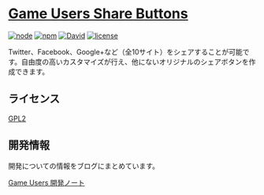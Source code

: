 # [Game Users Share Buttons](https://gameusers.org/app/share-buttons)


[![node](https://img.shields.io/badge/node-v8.5.0-lightgrey.svg)](https://nodejs.org/ja/)
[![npm](https://img.shields.io/badge/npm-v5.0.4-blue.svg)](https://www.npmjs.com/)
[![David](https://img.shields.io/david/expressjs/express.svg)]()
[![license](https://img.shields.io/badge/license-GPL2-blue.svg)](https://www.gnu.org/licenses/old-licenses/gpl-2.0.ja.html)


Twitter、Facebook、Google+など（全10サイト）をシェアすることが可能です。自由度の高いカスタマイズが行え、他にないオリジナルのシェアボタンを作成できます。

## ライセンス

[GPL2](https://www.gnu.org/licenses/old-licenses/gpl-2.0.ja.html)

## 開発情報

開発についての情報をブログにまとめています。

[Game Users 開発ノート](https://gameusers.org/dev/blog/)
